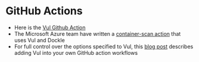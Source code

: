 # GitHub Actions

- Here is the [Vul Github Action][action]
- The Microsoft Azure team have written a [container-scan action][azure] that uses Vul and Dockle
- For full control over the options specified to Vul, this [blog post][blog] describes adding Vul into your own GitHub action workflows 

[action]: https://github.com/khulnasoft-lab/vul-action
[azure]: https://github.com/Azure/container-scan
[blog]: https://blog.khulnasoft.com/devsecops-with-vul-github-actions
